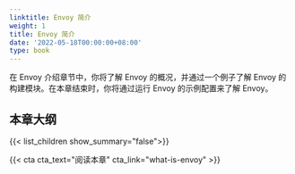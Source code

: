 ```yaml
---
linktitle: Envoy 简介
weight: 1
title: Envoy 简介
date: '2022-05-18T00:00:00+08:00'
type: book
---
```


在 Envoy 介绍章节中，你将了解 Envoy 的概况，并通过一个例子了解 Envoy 的构建模块。在本章结束时，你将通过运行 Envoy 的示例配置来了解 Envoy。

## 本章大纲

{{< list_children show_summary="false">}}

{{< cta cta_text="阅读本章" cta_link="what-is-envoy" >}}
